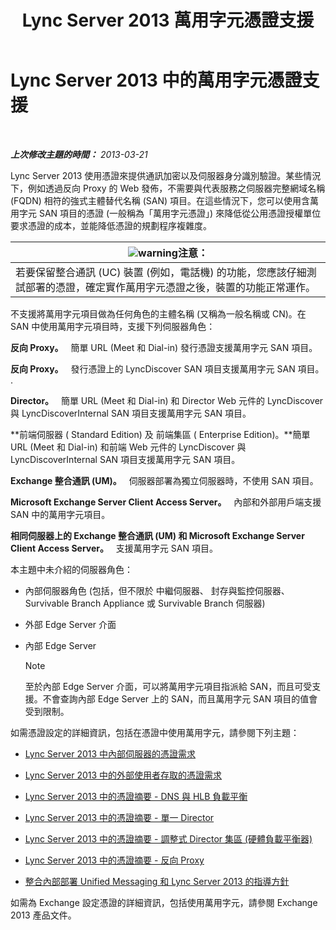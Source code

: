 ﻿---
title: Lync Server 2013 萬用字元憑證支援
TOCTitle: 萬用字元憑證支援
ms:assetid: 0bae2aa8-b6dc-46f5-a3be-3fe7581809d4
ms:mtpsurl: https://technet.microsoft.com/zh-tw/library/Hh202161(v=OCS.15)
ms:contentKeyID: 49290063
ms.date: 08/10/2015
mtps_version: v=OCS.15
ms.translationtype: HT
---

# Lync Server 2013 中的萬用字元憑證支援

 

_**上次修改主題的時間：** 2013-03-21_

Lync Server 2013 使用憑證來提供通訊加密以及伺服器身分識別驗證。某些情況下，例如透過反向 Proxy 的 Web 發佈，不需要與代表服務之伺服器完整網域名稱 (FQDN) 相符的強式主體替代名稱 (SAN) 項目。在這些情況下，您可以使用含萬用字元 SAN 項目的憑證 (一般稱為「萬用字元憑證」) 來降低從公用憑證授權單位要求憑證的成本，並能降低憑證的規劃程序複雜度。

<table>
<thead>
<tr class="header">
<th><img src="images/Hh202161.warning(OCS.15).gif" title="warning" alt="warning" />注意：</th>
</tr>
</thead>
<tbody>
<tr class="odd">
<td>若要保留整合通訊 (UC) 裝置 (例如，電話機) 的功能，您應該仔細測試部署的憑證，確定實作萬用字元憑證之後，裝置的功能正常運作。</td>
</tr>
</tbody>
</table>


不支援將萬用字元項目做為任何角色的主體名稱 (又稱為一般名稱或 CN)。在 SAN 中使用萬用字元項目時，支援下列伺服器角色：

   **反向 Proxy。**   簡單 URL (Meet 和 Dial-in) 發行憑證支援萬用字元 SAN 項目。

   **反向 Proxy。**   發行憑證上的 LyncDiscover SAN 項目支援萬用字元 SAN 項目。 .

   **Director。**   簡單 URL (Meet 和 Dial-in) 和 Director Web 元件的 LyncDiscover 與 LyncDiscoverInternal SAN 項目支援萬用字元 SAN 項目。

   **前端伺服器 ( Standard Edition) 及 前端集區 ( Enterprise Edition)。**簡單 URL (Meet 和 Dial-in) 和前端 Web 元件的 LyncDiscover 與 LyncDiscoverInternal SAN 項目支援萬用字元 SAN 項目。

   **Exchange 整合通訊 (UM)。**   伺服器部署為獨立伺服器時，不使用 SAN 項目。

   **Microsoft Exchange Server Client Access Server。**   內部和外部用戶端支援 SAN 中的萬用字元項目。

   **相同伺服器上的 Exchange 整合通訊 (UM) 和 Microsoft Exchange Server Client Access Server。**   支援萬用字元 SAN 項目。

本主題中未介紹的伺服器角色：

  - 內部伺服器角色 (包括，但不限於 中繼伺服器、 封存與監控伺服器、 Survivable Branch Appliance 或 Survivable Branch 伺服器)

  - 外部 Edge Server 介面

  - 內部 Edge Server
    
    > [!NOTE]  
    > 至於內部 Edge Server 介面，可以將萬用字元項目指派給 SAN，而且可受支援。不會查詢內部 Edge Server 上的 SAN，而且萬用字元 SAN 項目的值會受到限制。
    


如需憑證設定的詳細資訊，包括在憑證中使用萬用字元，請參閱下列主題：

  - [Lync Server 2013 中內部伺服器的憑證需求](lync-server-2013-certificate-requirements-for-internal-servers.md)

  - [Lync Server 2013 中的外部使用者存取的憑證需求](lync-server-2013-certificate-requirements-for-external-user-access.md)

  - [Lync Server 2013 中的憑證摘要 - DNS 與 HLB 負載平衡](lync-server-2013-certificate-summary-dns-and-hlb-load-balanced.md)

  - [Lync Server 2013 中的憑證摘要 - 單一 Director](lync-server-2013-certificate-summary-single-director.md)

  - [Lync Server 2013 中的憑證摘要 - 調整式 Director 集區 (硬體負載平衡器)](lync-server-2013-certificate-summary-scaled-director-pool-hardware-load-balancer.md)

  - [Lync Server 2013 中的憑證摘要 - 反向 Proxy](lync-server-2013-certificate-summary-reverse-proxy.md)

  - [整合內部部署 Unified Messaging 和 Lync Server 2013 的指導方針](lync-server-2013-guidelines-for-integrating-on-premises-unified-messaging.md)

如需為 Exchange 設定憑證的詳細資訊，包括使用萬用字元，請參閱 Exchange 2013 產品文件。

